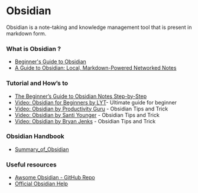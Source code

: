 # Obsidian

Obsidian is a note-taking and knowledge management tool that is present in markdown form.

### What is Obsidian ?

-   [Beginner's Guide to Obsidian](https://www.keepproductive.com/blog/obsidian-beginners-guide)
-   [A Guide to Obsidian: Local, Markdown-Powered Networked Notes](https://www.sitepoint.com/obsidian-beginner-guide/#:~:text=Obsidian%20is%20a%20note%2Dtaking,rich%20network%20of%20linked%20thought.)

### Tutorial and How’s to

-   [The Beginner’s Guide to Obsidian Notes Step-by-Step](https://theproductiveengineer.net/the-beginners-guide-to-obsidian-notes-step-by-step/)
-   [Video: Obsidian for Beginners by LYT](https://youtube.com/playlist?list=PL3NaIVgSlAVLHty1-NuvPa9V0b0UwbzBd)- Ultimate guide for beginner
-   [Video: Obsidian by Productivity Guru](https://www.youtube.com/playlist?list=PLvmlaxyxtsWz428CtIo_Ia8Bhbo8Uvq2f) - Obsidian Tips and Trick
-   [Video: Obsidian by Santi Younger](https://www.youtube.com/playlist?list=PL_7j1BHf-xmj3Jr2h3lI6SXlvIaIjcmmo) - Obsidian Tips and Trick
-   [Video: Obsidian by Bryan Jenks](https://www.youtube.com/c/BryanJenksTech/videos) - Obsidian Tips and Trick

### Obsidian Handbook

- [Summary_of_Obsidian](https://github.com/hashpire/seed/blob/main/Resources/Attachment/Summary_of_Obsidian_Flight_School%20(1).pdf)

### Useful resources

-   [Awsome Obsidian - GitHub Repo](https://github.com/kmaasrud/awesome-obsidian#what-is-obsidian)
-   [Official Obsidian Help](https://help.obsidian.md/Obsidian/Index)